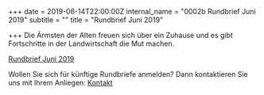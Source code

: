 +++
date = 2019-06-14T22:00:00Z
internal_name = "0002b Rundbrief Juni 2019"
subtitle = ""
title = "Rundbrief Juni 2019"

+++
Die Ärmsten der Alten freuen sich über ein Zuhause und es gibt Fortschritte in der Landwirtschaft die Mut machen.

[Rundbrief Juni 2019](/uploads/rundbrief_2019-06.pdf)

Wollen Sie sich für künftige Rundbriefe anmelden? Dann kontaktieren Sie uns mit Ihrem Anliegen: [Kontakt](https://projekthilfe-uganda.github.io/news/verein/kontakt "Kontaktinformationen")